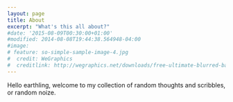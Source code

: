 ```yaml
---
layout: page
title: About
excerpt: "What's this all about?"
#date: '2015-08-09T00:30:00+01:00'
#modified: 2014-08-08T19:44:38.564948-04:00
#image:
# feature: so-simple-sample-image-4.jpg
#  credit: WeGraphics
#  creditlink: http://wegraphics.net/downloads/free-ultimate-blurred-background-pack/
---
```


Hello earthling, welcome to my collection of random thoughts and scribbles, or
random noize.
